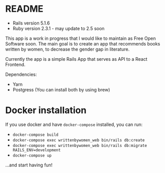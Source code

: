 # README

* Rails version 5.1.6
* Ruby version 2.3.1 - may update to 2.5 soon

This app is a work in progress that I would like to maintain as Free Open Software soon. The main goal is to create an app that recommends books written by women, to decrease the gender gap in literature.

Currently the app is a simple Rails App that serves as API to a React Frontend.

Dependencies:
- Yarn
- Postgress
(You can install both by using brew)


# Docker installation

If you use docker and have `docker-compose` installed, you can run:

- `docker-compose build`
- `docker-compose exec writtenbywomen_web bin/rails db:create`
- `docker-compose exec writtenbywomen_web bin/rails db:migrate RAILS_ENV=development`
- `docker-compose up`

...and start having fun!
